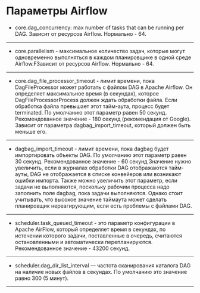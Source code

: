 # Параметры Airflow

* core.dag_concurrency: max number of tasks that can be running per DAG. Зависит от ресурсов Airflow. Нормально - 64.
---
* core.parallelism -  максимальное количество задач, которые могут одновременно выполняться в каждом планировщике в одной среде Airflow.FЗависит от ресурсов Airflow. Нормально - 64.
---
* core.dag_file_processor_timeout - лимит времени, пока DagFileProcessor может работать с файлом DAG в Apache Airflow. Он определяет максимальное время (в секундах), которое DagFileProcessorProcess должен ждать обработки файла. Если обработка файла превышает этот тайм-аута, процесс будет terminated. По умолчанию этот параметр равен 50 секунд. 
Рекомендованное значение - 180 секунд (рекомендация от Google). Зависит от параметра dagbag_import_timeout, который должен быть меньше его.
---
* dagbag_import_timeout - лимит времени, пока dagbag будет импортировать объекты DAG. По умолчанию этот параметр равен 30 секунд. Рекомендованное значение -  60 секунд
Значение нужно увеличить, если в журналах обработки DAG отображаются тайм-ауты, DAG не отображается в списке конвейеров или возникают ошибки импорта. Также можно увеличить этот параметр, если задачи не выполняются, поскольку рабочим процесса надо заполнить поле dagbag, пока задачи выполняются. Однако стоит учитывать, что высокое значение таймаута может сделать планировщик нереагирующим, если есть проблемы с файлами DAG.
---
* scheduler.task_queued_timeout - это параметр конфигурации в Apache AirFlow, который определяет время в секундах, по истечении которого задачи, поставленные в очередь, считаются остановленными и автоматически перепланируются. Рекомендованное значение - 43200 секунд.
---
* scheduler.dag_dir_list_interval — частота сканирования каталога DAG на наличие новых файлов в секундах. По умолчанию это значение равно 300 (5 минут).
---


